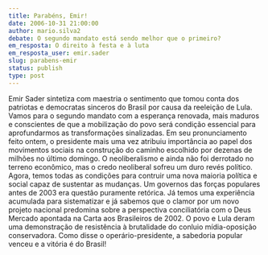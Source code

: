```yaml
---
title: Parabéns, Emir! 
date: 2006-10-31 21:00:00
author: mario.silva2
debate: O segundo mandato está sendo melhor que o primeiro?
em_resposta: O direito à festa e à luta
em_resposta_user: emir.sader
slug: parabens-emir
status: publish 
type: post
---
```


Emir Sader sintetiza com maestria o sentimento que tomou conta dos patriotas e democratas sinceros do Brasil por causa da reeleição de Lula. Vamos para o segundo mandato com a esperança renovada, mais maduros e conscientes de que a mobilização do povo será condição essencial para aprofundarmos as transformações sinalizadas. Em seu pronunciamento feito ontem, o presidente mais uma vez atribuiu importância ao papel dos movimentos sociais na construção do caminho escolhido por dezenas de milhões no último domingo. O neoliberalismo e ainda não foi derrotado no terreno econômico, mas o credo neoliberal sofreu um duro revés político. Agora, temos todas as condições para contruir uma nova maioria política e social capaz de sustentar as mudanças. Um governos das forças populares antes de 2003 era questão puramente retórica. Já temos uma experiência acumulada para sistematizar e já sabemos que o clamor por um novo projeto nacional predomina sobre a perspectiva conciliatória com o Deus Mercado apontada na Carta aos Brasileiros de 2002. O povo e Lula deram uma demonstração de resistência à brutalidade do conluio mídia-oposição conservadora. Como disse o operário-presidente, a sabedoria popular venceu e a vitória é do Brasil!
